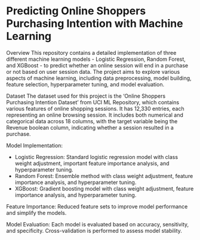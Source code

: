 # Predicting Online Shoppers Purchasing Intention with Machine Learning

Overview
This repository contains a detailed implementation of three different machine learning models - Logistic Regression, Random Forest, and XGBoost - to predict whether an online session will end in a purchase or not based on user session data. The project aims to explore various aspects of machine learning, including data preprocessing, model building, feature selection, hyperparameter tuning, and model evaluation.

Dataset
The dataset used for this project is the ‘Online Shoppers Purchasing Intention Dataset’ from UCI ML Repository, which contains various features of online shopping sessions. It has 12,330 entries, each representing an online browsing session. It includes both numerical and categorical data across 18 columns, with the target variable being the Revenue boolean column, indicating whether a session resulted in a purchase.

Model Implementation:
-	Logistic Regression: Standard logistic regression model with class weight adjustment, important feature importance analysis, and hyperparameter tuning.
-	Random Forest: Ensemble method with class weight adjustment, feature importance analysis, and hyperparameter tuning.
-	XGBoost: Gradient boosting model with class weight adjustment, feature importance analysis, and hyperparameter tuning.

Feature Importance: Reduced feature sets to improve model performance and simplify the models.

Model Evaluation: Each model is evaluated based on accuracy, sensitivity, and specificity. Cross-validation is performed to assess model stability.


